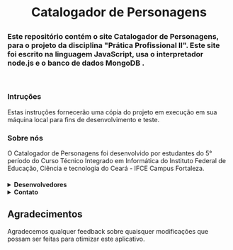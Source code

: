 <h1 align="center">
  <p align="center">Catalogador de Personagens</p>
  <h3> Este repositório contém o site Catalogador de Personagens, para o projeto da disciplina "Prática Profissional II". Este site foi escrito na linguagem JavaScript, usa o interpretador node.js e o banco de dados MongoDB .</h3>

<div style="display: inline_block"><br>

</h1>


<h3>Intruções</h3>
Estas instruções fornecerão uma cópia do projeto em execução em sua máquina local para fins de desenvolvimento e teste.
<h4>
    
<h3>Sobre nós</h3>
 O Catalogador de Personagens foi desenvolvido por estudantes do 5° período do Curso Técnico Integrado em Informática do Instituto Federal de Educação, Ciência e tecnologia do Ceará - IFCE Campus Fortaleza. <h4>

  <details><summary><b>Desenvolvedores</b></summary>
<p> <br>Davi Alves Macêdo</br>
<p> <br>Jadise Lane Silva dos Santos</br>
<p> <br>Larissa dos Santos Holanda</br>
 
 
 </p>
  </details>
  
  <details><summary><b>Contato</b></summary>
 <p>
<br>davi.alves.macedo08@aluno.ifce.edu.br</br>
<br>jadise.lane.silva62@aluno.ifce.edu.br</br>
<br>larissa.holanda11@aluno.ifce.edu.br</br>

 </p>
  </details>
  
  <h2> Agradecimentos</h2>
<p></p>
 <p>  Agradecemos qualquer feedback sobre quaisquer modificações que possam ser feitas para otimizar este aplicativo.</p>
